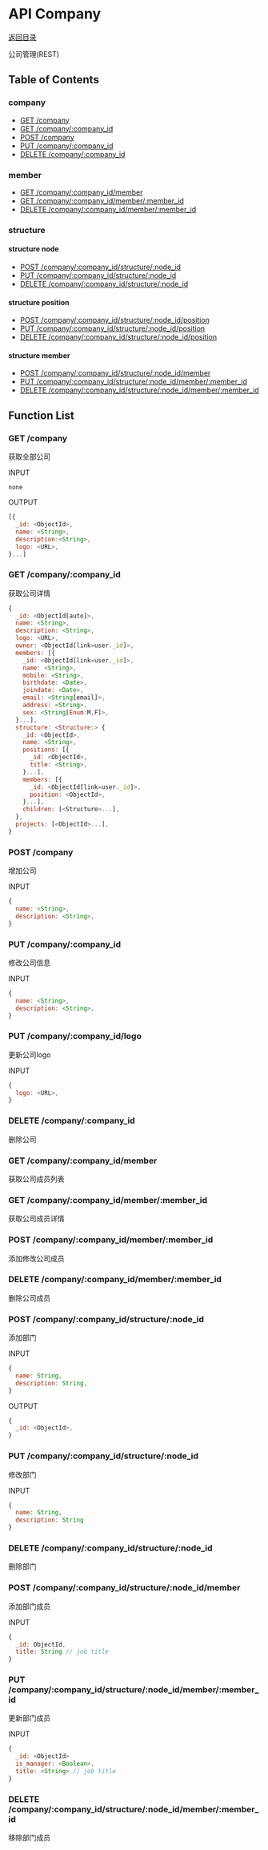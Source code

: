 # API Company

[返回目录](index.md)

公司管理(REST)

## Table of Contents

### company

* [GET /company](#get-company)
* [GET /company/:company_id](#get-company-company_id)
* [POST /company](#post-company)
* [PUT /company/:company_id](#put-company-company_id)
* [DELETE /company/:company_id](#delete-company-company_id)

### member

* [GET /company/:company_id/member](#get-company-company_id-member)
* [GET /company/:company_id/member/:member_id](#get-company-company_id-member-member_id)
* [DELETE /company/:company_id/member/:member_id](#delete-company-company_id-member-member_id)

### structure

#### structure node

* [POST /company/:company_id/structure/:node_id](#post-company-company_id-structure-node_id)
* [PUT /company/:company_id/structure/:node_id](#put-company-company_id-structure-node_id)
* [DELETE /company/:company_id/structure/:node_id](#delete-company-company_id-structure-node_id)

#### structure position

* [POST /company/:company_id/structure/:node_id/position](#post-company-company_id-structure-node_id-position)
* [PUT /company/:company_id/structure/:node_id/position](#put-company-company_id-structure-node_id-position)
* [DELETE /company/:company_id/structure/:node_id/position](#delete-company-company_id-structure-node_id-position)

#### structure member

* [POST /company/:company_id/structure/:node_id/member](#post-company-company_id-structure-node_id-member)
* [PUT /company/:company_id/structure/:node_id/member/:member_id](#put-company-company_id-structure-node_id-member-member_id)
* [DELETE /company/:company_id/structure/:node_id/member/:member_id](#delete-company-company_id-structure-node_id-member-member_id)

## Function List

### GET /company

获取全部公司

INPUT

`none`

OUTPUT
```javascript
[{
  _id: <ObjectId>,
  name: <String>,
  description:<String>,
  logo: <URL>,
}...]
```

### GET /company/:company_id

获取公司详情

```javascript
{
  _id: <ObjectId[auto]>,
  name: <String>,
  description: <String>,
  logo: <URL>,
  owner: <ObjectId[link=user._id]>,
  members: [{
    _id: <ObjectId[link=user._id]>,
    name: <String>,
    mobile: <String>,
    birthdate: <Date>,
    joindate: <Date>,
    email: <String[email]>,
    address: <String>,
    sex: <String[Enum:M,F]>,
  }...],
  structure: <Structure:> {
    _id: <ObjectId>,
    name: <String>,
    positions: [{
      _id: <ObjectId>,
      title: <String>,
    }...],
    members: [{
      _id: <ObjectId[link=user._id]>,
      position: <ObjectId>,
    }...],
    children: [<Structure>...],
  },
  projects: [<ObjectId>...],
}
```

### POST /company

增加公司

INPUT
```javascript
{
  name: <String>,
  description: <String>,
}
```

### PUT /company/:company_id

修改公司信息

INPUT
```javascript
{
  name: <String>,
  description: <String>,
}
```

### PUT /company/:company_id/logo

更新公司logo

INPUT
```javascript
{
  logo: <URL>,
}
```

### DELETE /company/:company_id

删除公司

### GET /company/:company_id/member

获取公司成员列表

### GET /company/:company_id/member/:member_id

获取公司成员详情

### POST /company/:company_id/member/:member_id

添加修改公司成员

### DELETE /company/:company_id/member/:member_id

删除公司成员

### POST /company/:company_id/structure/:node_id

添加部门

INPUT
```javascript
{
  name: String,
  description: String,
}
```

OUTPUT
```javascript
{
  _id: <ObjectId>,
}
```

### PUT /company/:company_id/structure/:node_id

修改部门

INPUT
```javascript
{
  name: String,
  description: String
}
```

### DELETE /company/:company_id/structure/:node_id

删除部门

### POST /company/:company_id/structure/:node_id/member

添加部门成员

INPUT
```javascript
{
  _id: ObjectId,
  title: String // job title
}
```

### PUT /company/:company_id/structure/:node_id/member/:member_id

更新部门成员

INPUT
```javascript
{
  _id: <ObjectId>
  is_manager: <Boolean>,
  title: <String> // job title
}
```

### DELETE /company/:company_id/structure/:node_id/member/:member_id

移除部门成员
